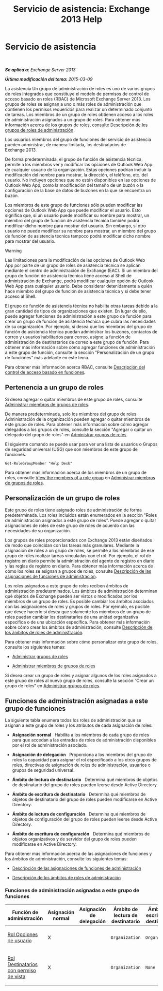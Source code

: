 ﻿---
title: 'Servicio de asistencia: Exchange 2013 Help'
TOCTitle: Servicio de asistencia
ms:assetid: e7958752-22e4-4155-a2fc-948099dec6f7
ms:mtpsurl: https://technet.microsoft.com/es-es/library/Dd876949(v=EXCHG.150)
ms:contentKeyID: 49895986
ms.date: 04/23/2018
mtps_version: v=EXCHG.150
ms.translationtype: HT
---

# Servicio de asistencia

 

_**Se aplica a:** Exchange Server 2013_

_**Última modificación del tema:** 2015-03-09_

La asistencia Un grupo de administración de roles es uno de varios grupos de roles integrados que constituye el modelo de permisos de control de acceso basado en roles (RBAC) de Microsoft Exchange Server 2013. Los grupos de roles se asignan a uno o más roles de administración que contienen los permisos requeridos para realizar un determinado conjunto de tareas. Los miembros de un grupo de roles obtienen acceso a los roles de administración asignados a un grupo de roles. Para obtener más información acerca de los grupos de roles, consulte [Descripción de los grupos de roles de administración](understanding-management-role-groups-exchange-2013-help.md).

Los usuarios miembros del grupo de funciones del servicio de asistencia pueden administrar, de manera limitada, los destinatarios de Exchange 2013.

De forma predeterminada, el grupo de función de asistencia técnica, permite a los miembros ver y modificar las opciones de Outlook Web App de cualquier usuario de la organización. Estas opciones podrían incluir la modificación del nombre para mostrar, la dirección, el teléfono, etc. del usuario. No incluyen opciones que no están disponibles en las opciones de Outlook Web App, como la modificación del tamaño de un buzón o la configuración de la base de datos de buzones en la que se encuentra un buzón.

Los miembros de este grupo de funciones sólo pueden modificar las opciones de Outlook Web App que puede modificar el usuario. Esto significa que, si un usuario puede modificar su nombre para mostrar, un miembro del grupo de función de asistencia técnica también podrá modificar dicho nombre para mostrar del usuario. Sin embargo, si otro usuario no puede modificar su nombre para mostrar, un miembro del grupo de función de asistencia técnica tampoco podrá modificar dicho nombre para mostrar del usuario.


> [!WARNING]
> Las limitaciones para la modificación de las opciones de Outlook Web App&nbsp;por parte de un grupo de roles de asistencia técnica se aplican mediante el centro de administración de Exchange (EAC). Si un miembro del grupo de función de asistencia técnica tiene acceso al Shell de administración de Exchange, podrá modificar cualquier opción de Outlook Web App para cualquier usuario. Debe considerar detenidamente a quién hace miembro del grupo de función de asistencia técnica y si debe tener acceso al Shell.



El grupo de función de asistencia técnica no habilita otras tareas debido a la gran cantidad de tipos de organizaciones que existen. En lugar de ello, puede agregar funciones de administración a este grupo de función para crear un grupo de función de asistencia técnica que cubra las necesidades de su organización. Por ejemplo, si desea que los miembros del grupo de función de asistencia técnica puedan administrar los buzones, contactos de correo y usuarios habilitados para correo, asigne la función de administración de destinatarios de correo a este grupo de función. Para obtener más información sobre cómo agregar funciones de administración a este grupo de función, consulte la sección "Personalización de un grupo de funciones" más adelante en este tema.

Para obtener más información acerca RBAC, consulte [Descripción del control de acceso basado en funciones](understanding-role-based-access-control-exchange-2013-help.md).

## Pertenencia a un grupo de roles

Si desea agregar o quitar miembros de este grupo de roles, consulte [Administrar miembros de grupos de roles](manage-role-group-members-exchange-2013-help.md).

De manera predeterminada, solo los miembros del grupo de roles Administración de la organización pueden agregar o quitar miembros de este grupo de roles. Para obtener más información sobre cómo agregar delegados a los grupos de roles, consulte la sección "Agregar o quitar un delegado del grupo de roles" en [Administrar grupos de roles](manage-role-groups-exchange-2013-help.md).

El siguiente comando se puede usar para ver una lista de usuarios o Grupos de seguridad universal (USG) que son miembros de este grupo de funciones.

    Get-RoleGroupMember "Help Desk"

Para obtener más información acerca de los miembros de un grupo de roles, consulte [View the members of a role group](manage-role-group-members-exchange-2013-help.md) en [Administrar miembros de grupos de roles](manage-role-group-members-exchange-2013-help.md).

## Personalización de un grupo de roles

Este grupo de roles tiene asignado roles de administración de forma predeterminada. Los roles incluidos están enumerados en la sección "Roles de administración asignados a este grupo de roles". Puede agregar o quitar asignaciones de roles de este grupo de roles de acuerdo con las necesidades de su organización.

Los grupos de roles proporcionados con Exchange 2013 están diseñados de modo que coincidan con las tareas más granulares. Mediante la asignación de roles a un grupo de roles, se permite a los miembros de ese grupo de roles realizar tareas vinculadas con el rol. Por ejemplo, el rol de registro en diario permite la administración del agente de registro en diario y las reglas de registro en diario. Para obtener más información acerca de cómo los roles se asignan a grupos de roles, consulte [Descripción de las asignaciones de funciones de administración](understanding-management-role-assignments-exchange-2013-help.md).

Los roles asignados a este grupo de roles reciben ámbitos de administración predeterminados. Los ámbitos de administración determinan qué objetos de Exchange pueden ser vistos o modificados por los miembros de un grupo de roles. Es posible cambiar los ámbitos asociados con las asignaciones de roles y grupos de roles. Por ejemplo, es posible que desee hacerlo si desea que solamente los miembros de un grupo de roles puedan cambiar los destinatarios de una unidad organizativa específica o de una ubicación específica. Para obtener más información sobre cómo crear los ámbitos de administración, consulte [Descripción de los ámbitos de roles de administración](understanding-management-role-scopes-exchange-2013-help.md).

Para obtener más información sobre cómo personalizar este grupo de roles, consulte los siguientes temas:

  - [Administrar grupos de roles](manage-role-groups-exchange-2013-help.md)

  - [Administrar miembros de grupos de roles](manage-role-group-members-exchange-2013-help.md)

Si desea crear un grupo de roles y asignar algunos de los roles asignados a este grupo de roles al nuevo grupo de roles, consulte la sección “Crear un grupo de roles” en [Administrar grupos de roles](manage-role-groups-exchange-2013-help.md).

## Funciones de administración asignadas a este grupo de funciones

La siguiente tabla enumera todos los roles de administración que se asignan a este grupo de roles y los atributos de cada asignación de roles:

  - **Asignación normal**   Habilita a los miembros de cada grupo de roles para que accedan a las entradas de roles de administración disponibles por el rol de administración asociado.

  - **Asignación de delegación**   Proporciona a los miembros del grupo de roles la capacidad para asignar el rol especificado a los otros grupos de roles, directivas de asignación de roles de administración, usuarios o grupos de seguridad universal.

  - **Ámbito de lectura de destinatario**   Determina qué miembros de objetos de destinatario del grupo de roles pueden leerse desde Active Directory.

  - **Ámbito de escritura de destinatario**   Determina qué miembros de objetos de destinatario del grupo de roles pueden modificarse en Active Directory.

  - **Ámbito de lectura de configuración**   Determina qué miembros de objetos de configuración del grupo de roles pueden leerse desde Active Directory.

  - **Ámbito de escritura de configuración**   Determina qué miembros de objetos organizativos y de servidor del grupo de roles pueden modificarse en Active Directory.

Para obtener más información acerca de las asignaciones de funciones y los ámbitos de administración, consulte los siguientes temas:

  - [Descripción de las asignaciones de funciones de administración](understanding-management-role-assignments-exchange-2013-help.md)

  - [Descripción de los ámbitos de roles de administración](understanding-management-role-scopes-exchange-2013-help.md)

### Funciones de administración asignadas a este grupo de funciones

<table style="width:100%;">
<colgroup>
<col style="width: 14%" />
<col style="width: 14%" />
<col style="width: 14%" />
<col style="width: 14%" />
<col style="width: 14%" />
<col style="width: 14%" />
<col style="width: 14%" />
</colgroup>
<thead>
<tr class="header">
<th>Función de administración</th>
<th>Asignación normal</th>
<th>Asignación de delegación</th>
<th>Ámbito de lectura de destinatario</th>
<th>Ámbito de escritura de destinatario</th>
<th>Ámbito de lectura de configuración</th>
<th>Ámbito de escritura de configuración</th>
</tr>
</thead>
<tbody>
<tr class="odd">
<td><p><a href="user-options-role-exchange-2013-help.md">Rol Opciones de usuario</a></p></td>
<td><p>X</p></td>
<td><p></p></td>
<td><p><code>Organization</code></p></td>
<td><p><code>Organization</code></p></td>
<td><p><code>OrganizationConfig</code></p></td>
<td><p><code>OrganizationConfig</code></p></td>
</tr>
<tr class="even">
<td><p><a href="view-only-recipients-role-exchange-2013-help.md">Rol Destinatarios con permiso de vista</a></p></td>
<td><p>X</p></td>
<td><p></p></td>
<td><p><code>Organization</code></p></td>
<td><p><code>None</code></p></td>
<td><p><code>OrganizationConfig</code></p></td>
<td><p><code>None</code></p></td>
</tr>
</tbody>
</table>

